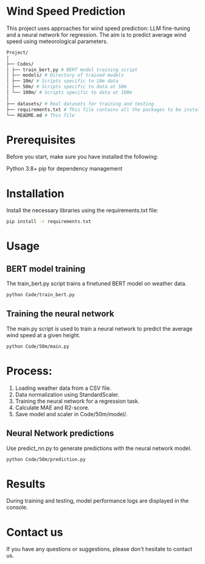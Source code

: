 # Wind Speed Prediction

This project uses approaches for wind speed prediction: LLM fine-tuning and a neural network for regression. The aim is to predict average wind speed using meteorological parameters.

```bash
Project/
│
├── Codes/
│ ├── train_bert.py # BERT model training script
│ ├── models/ # Directory of trained models
│ ├── 10m/ # Scripts specific to 10m data
│ ├── 50m/ # Scripts specific to data at 50m
│ └── 100m/ # Scripts specific to data at 100m
│
├── datasets/ # Real datasets for training and testing
├── requirements.txt # This file contains all the packages to be installed.
└── README.md # This file
```

# Prerequisites

Before you start, make sure you have installed the following:

Python 3.8+
pip for dependency management

# Installation

Install the necessary libraries using the requirements.txt file:

```bash
pip install -r requirements.txt
```

# Usage

## BERT model training

The train_bert.py script trains a finetuned BERT model on weather data.

```bash
python Code/train_bert.py
```

## Training the neural network

The main.py script is used to train a neural network to predict the average wind speed at a given height.

```bash
python Code/50m/main.py
```

# Process:

1. Loading weather data from a CSV file.
2. Data normalization using StandardScaler.
3. Training the neural network for a regression task.
4. Calculate MAE and R2-score.
5. Save model and scaler in Code/50m/model/.

## Neural Network predictions

Use predict_nn.py to generate predictions with the neural network model.

```bash
python Code/50m/prediction.py
```

# Results

During training and testing, model performance logs are displayed in the console.

# Contact us

If you have any questions or suggestions, please don't hesitate to contact us.
